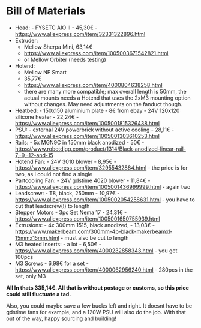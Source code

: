 # Bill of Materials

  -   Head: 
    - FYSETC AIO II
    - 45,30€
    - https://www.aliexpress.com/item/32331322896.html
  - Extruder: 
    - Mellow Sherpa Mini, 63,14€
    - https://www.aliexpress.com/item/1005003671542821.html
    - or Mellow Orbiter (needs testing)
  - Hotend:
    - Mellow NF Smart
    - 35,77€
    - https://www.aliexpress.com/item/4000804638258.html
    -  there are many more compatible; max overall length is 50mm,
       the actual mounts needs a Hotend that uses the 2xM3 mounting
       option without changes. May need adjustments on the
       fanduct though.
  -   Heatbed:
    - 150x150 aluminium plate
    - 8€ from ebay
    - 24V 120x120 silicone heater
    - 22,24€ 
    - https://www.aliexpress.com/item/1005001815326438.html
  -   PSU:
    - external 24V powerbrick without active cooling
    - 28,11€
    - https://www.aliexpress.com/item/1005001303610253.html
  -   Rails:
    - 5x MGN9C in 150mm black anodized
    - 50€
    - https://www.robotdigg.com/product/1314/Black-anodized-linear-rail-7,-9,-12-and-15
  -   Hotend Fan: 
    - 24V 3010 blower
    - 8,95€
    - https://www.aliexpress.com/item/32955432884.html
    - the price is for two, as I could not find a single
  -   Partcooling Fan:
    - 24V gdstime 4020 blower
    - 11,84€
    - https://www.aliexpress.com/item/1005001436999999.html
    - again two
  -   Leadscrew:
    - T8, black, 250mm
    - 10,97€
    - https://www.aliexpress.com/item/1005002054258631.html
    -  you have to cut that leadscrew(!) to length
  -   Stepper Motors
    - 3pc Set Nema 17
    - 24,31€
    - https://www.aliexpress.com/item/1005001650755939.html
  -   Extrusions:
    - 4x 300mm 1515, black anodized,
    - 13,03€
    - https://www.makerbeam.com/300mm-4p-black-makerbeamxl-15mmx15mm.html
    - must also be cut to length
  -   M3 heated Inserts:
    - a lot
    - 6,50€
    - https://www.aliexpress.com/item/4000232858343.html
    - you get 100pcs
  -   M3 Screws
    - 6,98€ for a set
    - https://www.aliexpress.com/item/4000062956240.html
    - 280pcs in the set, only M3

**All In thats 335,14€. All that is without postage or customs, so this price
could still fluctuate a tad.**

Also, you could maybe save a few bucks left and right. It doesnt have to be
gdstime fans for example, and a 120W PSU will also do the job.  With that out
of the way, happy sourcing and building!
